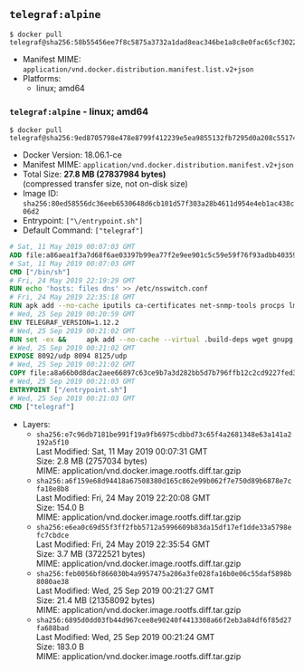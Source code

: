 ## `telegraf:alpine`

```console
$ docker pull telegraf@sha256:58b55456ee7f8c5875a3732a1dad8eac346be1a8c8e0fac65cf302225a953e28
```

-	Manifest MIME: `application/vnd.docker.distribution.manifest.list.v2+json`
-	Platforms:
	-	linux; amd64

### `telegraf:alpine` - linux; amd64

```console
$ docker pull telegraf@sha256:9ed8705798e478e8799f412239e5ea9855132fb7295d0a208c55174c748626cd
```

-	Docker Version: 18.06.1-ce
-	Manifest MIME: `application/vnd.docker.distribution.manifest.v2+json`
-	Total Size: **27.8 MB (27837984 bytes)**  
	(compressed transfer size, not on-disk size)
-	Image ID: `sha256:80ed58556dc36eeb6530648d6cb101d57f303a28b4611d954e4eb1ac438c06d2`
-	Entrypoint: `["\/entrypoint.sh"]`
-	Default Command: `["telegraf"]`

```dockerfile
# Sat, 11 May 2019 00:07:03 GMT
ADD file:a86aea1f3a7d68f6ae03397b99ea77f2e9ee901c5c59e59f76f93adbb4035913 in / 
# Sat, 11 May 2019 00:07:03 GMT
CMD ["/bin/sh"]
# Fri, 24 May 2019 22:19:29 GMT
RUN echo 'hosts: files dns' >> /etc/nsswitch.conf
# Fri, 24 May 2019 22:35:18 GMT
RUN apk add --no-cache iputils ca-certificates net-snmp-tools procps lm_sensors tzdata &&     update-ca-certificates
# Wed, 25 Sep 2019 00:20:59 GMT
ENV TELEGRAF_VERSION=1.12.2
# Wed, 25 Sep 2019 00:21:02 GMT
RUN set -ex &&     apk add --no-cache --virtual .build-deps wget gnupg tar &&     for key in         05CE15085FC09D18E99EFB22684A14CF2582E0C5 ;     do         gpg --keyserver ha.pool.sks-keyservers.net --recv-keys "$key" ||         gpg --keyserver pgp.mit.edu --recv-keys "$key" ||         gpg --keyserver keyserver.pgp.com --recv-keys "$key" ;     done &&     wget --no-verbose https://dl.influxdata.com/telegraf/releases/telegraf-${TELEGRAF_VERSION}-static_linux_amd64.tar.gz.asc &&     wget --no-verbose https://dl.influxdata.com/telegraf/releases/telegraf-${TELEGRAF_VERSION}-static_linux_amd64.tar.gz &&     gpg --batch --verify telegraf-${TELEGRAF_VERSION}-static_linux_amd64.tar.gz.asc telegraf-${TELEGRAF_VERSION}-static_linux_amd64.tar.gz &&     mkdir -p /usr/src /etc/telegraf &&     tar -C /usr/src -xzf telegraf-${TELEGRAF_VERSION}-static_linux_amd64.tar.gz &&     mv /usr/src/telegraf*/telegraf.conf /etc/telegraf/ &&     chmod +x /usr/src/telegraf*/* &&     cp -a /usr/src/telegraf*/* /usr/bin/ &&     rm -rf *.tar.gz* /usr/src /root/.gnupg &&     apk del .build-deps
# Wed, 25 Sep 2019 00:21:02 GMT
EXPOSE 8092/udp 8094 8125/udp
# Wed, 25 Sep 2019 00:21:02 GMT
COPY file:a8a66b0d8dac2aee66897c63ce9b7a3d282bb5d7b796ffb12c2cd9227fed341b in /entrypoint.sh 
# Wed, 25 Sep 2019 00:21:03 GMT
ENTRYPOINT ["/entrypoint.sh"]
# Wed, 25 Sep 2019 00:21:03 GMT
CMD ["telegraf"]
```

-	Layers:
	-	`sha256:e7c96db7181be991f19a9fb6975cdbbd73c65f4a2681348e63a141a2192a5f10`  
		Last Modified: Sat, 11 May 2019 00:07:31 GMT  
		Size: 2.8 MB (2757034 bytes)  
		MIME: application/vnd.docker.image.rootfs.diff.tar.gzip
	-	`sha256:a6f159e68d94418a67508380d165c862e99b062f7e750d89b6878e7cfa18e8b8`  
		Last Modified: Fri, 24 May 2019 22:20:08 GMT  
		Size: 154.0 B  
		MIME: application/vnd.docker.image.rootfs.diff.tar.gzip
	-	`sha256:e6ea0c69d55f3ff2fbb5712a5996609b83da15df17ef1dde33a5798efc7cbdce`  
		Last Modified: Fri, 24 May 2019 22:35:54 GMT  
		Size: 3.7 MB (3722521 bytes)  
		MIME: application/vnd.docker.image.rootfs.diff.tar.gzip
	-	`sha256:feb0056bf866030b4a9957475a206a3fe028fa16b0e06c55daf5898b8080ae38`  
		Last Modified: Wed, 25 Sep 2019 00:21:27 GMT  
		Size: 21.4 MB (21358092 bytes)  
		MIME: application/vnd.docker.image.rootfs.diff.tar.gzip
	-	`sha256:6895d0dd03fb44d967cee8e90240f4413308a66f2eb3a84df6f85d27fa688bad`  
		Last Modified: Wed, 25 Sep 2019 00:21:24 GMT  
		Size: 183.0 B  
		MIME: application/vnd.docker.image.rootfs.diff.tar.gzip
